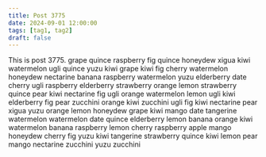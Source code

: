 ```yaml
---
title: Post 3775
date: 2024-09-01 12:00:00
tags: [tag1, tag2]
draft: false
---
```

This is post 3775.
grape
quince
raspberry
fig
quince
honeydew
xigua
kiwi
watermelon
ugli
quince
yuzu
kiwi
grape
kiwi
fig
cherry
watermelon
honeydew
nectarine
banana
raspberry
watermelon
yuzu
elderberry
date
cherry
ugli
raspberry
elderberry
strawberry
orange
lemon
strawberry
quince
pear
kiwi
nectarine
fig
ugli
orange
watermelon
lemon
ugli
kiwi
elderberry
fig
pear
zucchini
orange
kiwi
zucchini
ugli
fig
kiwi
nectarine
pear
xigua
yuzu
orange
lemon
honeydew
grape
kiwi
mango
date
tangerine
watermelon
watermelon
date
quince
elderberry
lemon
banana
orange
kiwi
watermelon
banana
raspberry
lemon
cherry
raspberry
apple
mango
honeydew
cherry
fig
yuzu
kiwi
tangerine
strawberry
quince
kiwi
lemon
pear
mango
nectarine
zucchini
yuzu
zucchini
